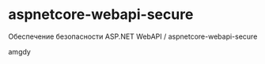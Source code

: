 # aspnetcore-webapi-secure
Обеспечение безопасности ASP.NET WebAPI / aspnetcore-webapi-secure

amgdy
